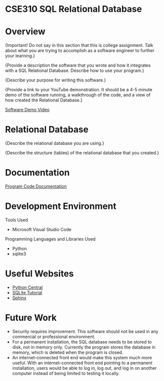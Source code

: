 # CSE310 SQL Relational Database

# Overview

{Important!  Do not say in this section that this is college assignment.  Talk about what you are trying to accomplish as a software engineer to further your learning.}

{Provide a description the software that you wrote and how it integrates with a SQL Relational Database. Describe how to use your program.}

{Describe your purpose for writing this software.}

{Provide a link to your YouTube demonstration.  It should be a 4-5 minute demo of the software running, a walkthrough of the code, and a view of how created the Relational Database.}

[Software Demo Video](http://youtube.link.goes.here)

# Relational Database

{Describe the relational database you are using.}

{Describe the structure (tables) of the relational database that you created.}

# Documentation

[Program Code Documentation](/Sphinx-docs/markdown/index.md)

# Development Environment

Tools Used
* Microsoft Visual Studio Code

Programming Languages and Libraries Used
* Python
* sqlite3

# Useful Websites

* [Python Central](https://www.pythoncentral.io/)
* [SQLite Tutorial](https://www.sqlitetutorial.net/)
* [Sphinx](https://www.sphinx-doc.org/en/master/index.html)

# Future Work

* Security requires improvement. This software should not be used in any commercial or professional environment.
* For a permanent installation, the SQL database needs to be stored to disk, not in memory only. Currently the program stores the database in memory, which is deleted when the program is closed.
* An internet-connected front end would make this system much more useful. With an internet-connected front end pointing to a permanent installation, users would be able to log in, log out, and log in on another computer instead of being limited to testing it locally.